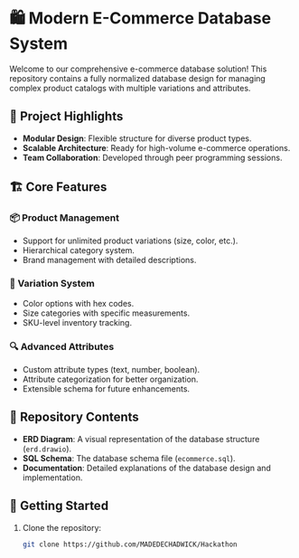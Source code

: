 # 🛍️ Modern E-Commerce Database System

Welcome to our comprehensive e-commerce database solution! This repository contains a fully normalized database design for managing complex product catalogs with multiple variations and attributes.

## 🌟 Project Highlights
- **Modular Design**: Flexible structure for diverse product types.
- **Scalable Architecture**: Ready for high-volume e-commerce operations.
- **Team Collaboration**: Developed through peer programming sessions.

## 🏗️ Core Features

### 📦 Product Management
- Support for unlimited product variations (size, color, etc.).
- Hierarchical category system.
- Brand management with detailed descriptions.

### 🎨 Variation System
- Color options with hex codes.
- Size categories with specific measurements.
- SKU-level inventory tracking.

### 🔍 Advanced Attributes
- Custom attribute types (text, number, boolean).
- Attribute categorization for better organization.
- Extensible schema for future enhancements.

## 📂 Repository Contents
- **ERD Diagram**: A visual representation of the database structure (`erd.drawio`).
- **SQL Schema**: The database schema file (`ecommerce.sql`).
- **Documentation**: Detailed explanations of the database design and implementation.

## 🚀 Getting Started
1. Clone the repository:
   ```bash
   git clone https://github.com/MADEDECHADWICK/Hackathon


